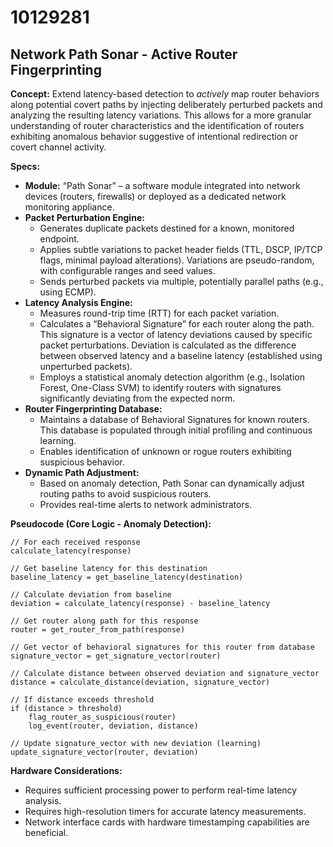 # 10129281

## Network Path Sonar - Active Router Fingerprinting

**Concept:** Extend latency-based detection to *actively* map router behaviors along potential covert paths by injecting deliberately perturbed packets and analyzing the resulting latency variations. This allows for a more granular understanding of router characteristics and the identification of routers exhibiting anomalous behavior suggestive of intentional redirection or covert channel activity.

**Specs:**

*   **Module:** “Path Sonar” – a software module integrated into network devices (routers, firewalls) or deployed as a dedicated network monitoring appliance.
*   **Packet Perturbation Engine:**
    *   Generates duplicate packets destined for a known, monitored endpoint.
    *   Applies subtle variations to packet header fields (TTL, DSCP, IP/TCP flags, minimal payload alterations).  Variations are pseudo-random, with configurable ranges and seed values.
    *   Sends perturbed packets via multiple, potentially parallel paths (e.g., using ECMP).
*   **Latency Analysis Engine:**
    *   Measures round-trip time (RTT) for each packet variation.
    *   Calculates a “Behavioral Signature” for each router along the path. This signature is a vector of latency deviations caused by specific packet perturbations. Deviation is calculated as the difference between observed latency and a baseline latency (established using unperturbed packets).
    *   Employs a statistical anomaly detection algorithm (e.g., Isolation Forest, One-Class SVM) to identify routers with signatures significantly deviating from the expected norm.
*   **Router Fingerprinting Database:**
    *   Maintains a database of Behavioral Signatures for known routers. This database is populated through initial profiling and continuous learning.
    *   Enables identification of unknown or rogue routers exhibiting suspicious behavior.
*   **Dynamic Path Adjustment:**
    *   Based on anomaly detection, Path Sonar can dynamically adjust routing paths to avoid suspicious routers.
    *   Provides real-time alerts to network administrators.

**Pseudocode (Core Logic - Anomaly Detection):**

```
// For each received response
calculate_latency(response)

// Get baseline latency for this destination
baseline_latency = get_baseline_latency(destination)

// Calculate deviation from baseline
deviation = calculate_latency(response) - baseline_latency

// Get router along path for this response
router = get_router_from_path(response)

// Get vector of behavioral signatures for this router from database
signature_vector = get_signature_vector(router)

// Calculate distance between observed deviation and signature_vector
distance = calculate_distance(deviation, signature_vector)

// If distance exceeds threshold
if (distance > threshold)
    flag_router_as_suspicious(router)
    log_event(router, deviation, distance)

// Update signature_vector with new deviation (learning)
update_signature_vector(router, deviation)
```

**Hardware Considerations:**

*   Requires sufficient processing power to perform real-time latency analysis.
*   Requires high-resolution timers for accurate latency measurements.
*   Network interface cards with hardware timestamping capabilities are beneficial.